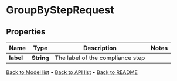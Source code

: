 

# GroupByStepRequest


## Properties

| Name | Type | Description | Notes |
|------------ | ------------- | ------------- | -------------|
|**label** | **String** | The label of the compliance step |  |



[Back to Model list](../README.md#documentation-for-models) &#8226; [Back to API list](../README.md#documentation-for-api-endpoints) &#8226; [Back to README](../README.md)


